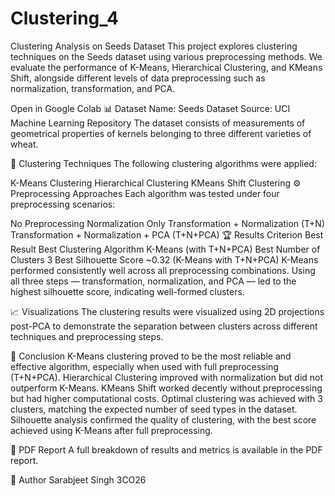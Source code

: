 # Clustering_4
Clustering Analysis on Seeds Dataset
This project explores clustering techniques on the Seeds dataset using various preprocessing methods. We evaluate the performance of K-Means, Hierarchical Clustering, and KMeans Shift, alongside different levels of data preprocessing such as normalization, transformation, and PCA.

Open in Google Colab
📊 Dataset
Name: Seeds Dataset
Source: UCI Machine Learning Repository
The dataset consists of measurements of geometrical properties of kernels belonging to three different varieties of wheat.

🧪 Clustering Techniques
The following clustering algorithms were applied:

K-Means Clustering
Hierarchical Clustering
KMeans Shift Clustering
⚙️ Preprocessing Approaches
Each algorithm was tested under four preprocessing scenarios:

No Preprocessing
Normalization Only
Transformation + Normalization (T+N)
Transformation + Normalization + PCA (T+N+PCA)
🏆 Results
Criterion	Best Result
Best Clustering Algorithm	K-Means (with T+N+PCA)
Best Number of Clusters	3
Best Silhouette Score	~0.32 (K-Means with T+N+PCA)
K-Means performed consistently well across all preprocessing combinations. Using all three steps — transformation, normalization, and PCA — led to the highest silhouette score, indicating well-formed clusters.

📈 Visualizations
The clustering results were visualized using 2D projections post-PCA to demonstrate the separation between clusters across different techniques and preprocessing steps.

🧠 Conclusion
K-Means clustering proved to be the most reliable and effective algorithm, especially when used with full preprocessing (T+N+PCA).
Hierarchical Clustering improved with normalization but did not outperform K-Means.
KMeans Shift worked decently without preprocessing but had higher computational costs.
Optimal clustering was achieved with 3 clusters, matching the expected number of seed types in the dataset.
Silhouette analysis confirmed the quality of clustering, with the best score achieved using K-Means after full preprocessing.

📄 PDF Report
A full breakdown of results and metrics is available in the PDF report.

👤 Author
Sarabjeet Singh
3CO26
